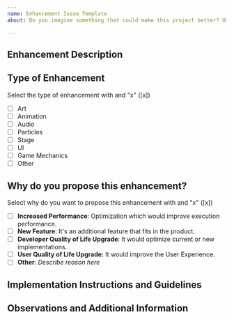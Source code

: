 ```yaml
---
name: Enhancement Issue Template
about: Do you imagine something that could make this project better? Use this Template to propose an enhancement to the project!

---
```


## Enhancement Description


## Type of Enhancement 
Select the type of enhancement with and "x" ([x])

* [ ] Art 
* [ ] Animation 
* [ ] Audio 
* [ ] Particles
* [ ] Stage 
* [ ] UI 
* [ ] Game Mechanics 
* [ ] Other

## Why do you propose this enhancement?
Select why do you want to propose this enhancement with and "x" ([x])

- [ ] **Increased Performance**: Optimization which would improve execution performance.
- [ ] **New Feature**: It's an additional feature that fits in the product.
- [ ] **Developer Quality of Life Upgrade**: It would optimize current or new implementations.
- [ ] **User Quality of Life Upgrade:** It would improve the User Experience.
- [ ] **Other**: *Describe reason here*

## Implementation Instructions and Guidelines


## Observations and Additional Information
